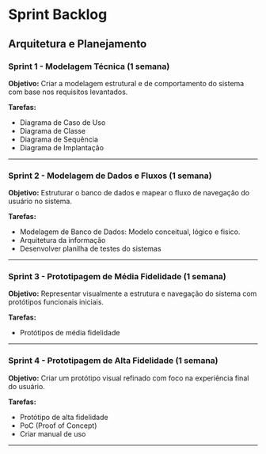 # Sprint Backlog

##  Arquitetura e Planejamento

### Sprint 1 - Modelagem Técnica (1 semana)

**Objetivo:** Criar a modelagem estrutural e de comportamento do sistema com base nos requisitos levantados.

**Tarefas:**
- Diagrama de Caso de Uso  
- Diagrama de Classe  
- Diagrama de Sequência  
- Diagrama de Implantação 

---

### Sprint 2 - Modelagem de Dados e Fluxos (1 semana)

**Objetivo:** Estruturar o banco de dados e mapear o fluxo de navegação do usuário no sistema.

**Tarefas:**
- Modelagem de Banco de Dados: Modelo conceitual, lógico e fisico.
- Arquitetura da informação
- Desenvolver planilha de testes do sistemas

---

### Sprint 3 - Prototipagem de Média Fidelidade (1 semana)

**Objetivo:** Representar visualmente a estrutura e navegação do sistema com protótipos funcionais iniciais.

**Tarefas:**
- Protótipos de média fidelidade  

---

### Sprint 4 - Prototipagem de Alta Fidelidade (1 semana)

**Objetivo:** Criar um protótipo visual refinado com foco na experiência final do usuário.

**Tarefas:**
- Protótipo de alta fidelidade
- PoC (Proof of Concept)
- Criar manual de uso

---
